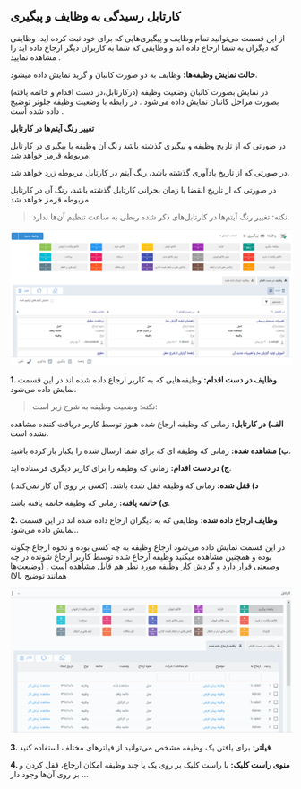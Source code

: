 ##  کارتابل رسیدگی به وظایف و پیگیری 
 
 

از این قسمت می‌توانید تمام وظایف و پیگیری‌هایی که برای خود ثبت کرده اید، وظایفی که دیگران به شما ارجاع داده اند و وظایفی که شما به کاربران دیگر ارجاع داده اید را مشاهده نمایید .

**حالت نمایش وظیفه‌ها:** وظایف به دو صورت کانبان و گرید نمایش داده میشود.

در نمایش بصورت کانبان وضعیت وظیفه (درکارتابل،در دست اقدام و خاتمه یافته)  بصورت مراحل کانبان نمایش داده می‌شود .  در رابطه با وضعیت وظیفه جلوتر توضیح داده شده است .


**تغییر رنگ آیتم‌ها در کارتابل**

در صورتی که از تاریخ وظیفه و پیگیری گذشته باشد رنگ آن وظیفه یا پیگیری در کارتابل مربوطه قرمز خواهد شد.

در صورتی که از تاریخ یادآوری گذشته باشد، رنگ آیتم در کارتابل مربوطه زرد خواهد شد.

در صورتی که از تاریخ انقضا یا زمان بحرانی کارتابل گذشته باشد، رنگ آن در کارتابل مربوطه قرمز خواهد شد.


> نکته: تغییر رنگ آیتم‌ها در کارتابل‌های ذکر شده ربطی به ساعت تنظیم آن‌ها ندارد.



![](1.png)

**1. وظایف در دست اقدام:** وظیفه‌هایی که به کاربر ارجاع داده شده اند در این قسمت نمایش داده می‌شود.

> نکته: وضعیت وظیفه به شرح زیر است:

**الف) در کارتابل:** زمانی که وظیفه ارجاع شده هنوز توسط کاربر دریافت کننده مشاهده نشده است. 

**ب) مشاهده شده:** زمانی که وظیفه ای که برای شما ارسال شده را یکبار باز کرده باشید.

**ج) در دست اقدام:** زمانی که وظیفه را برای کاربر دیگری فرستاده اید.

**د) قفل شده:** زمانی که وظیفه قفل شده باشد. (کسی بر روی آن کار نمی‌کند.)

**ی) خاتمه یافته:** زمانی که وظیفه خاتمه یافته باشد.

**2. وظایف ارجاع داده شده:** وظایفی که به دیگران ارجاع داده شده اند در این قسمت نمایش داده می‌شود..  

در این قسمت نمایش داده می‌شود ارجاع وظیفه به چه کسی بوده و نحوه ارجاع چگونه بوده  و همچنین مشاهده میکنید وظیفه ارجاع شده توسط کاربر ارجاع شونده در چه وضیعتی قرار دارد و گردش کار وظیفه مورد نظر هم قابل مشاهده است . (وضیعت‌ها همانند توضیح بالا)

![](2.png)

**3. فیلتر:** برای یافتن یک وظیفه مشخص می‌توانید از فیلترهای مختلف استفاده کنید.

**4. منوی راست کلیک:** با راست کلیک بر روی یک یا چند وظیفه امکان ارجاع، قفل کردن و ... بر روی آن‌ها وجود دار

